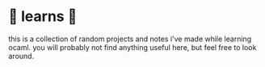 # 🦀 learns 🐫

this is a collection of random projects and notes i've made while learning ocaml. you will probably not find anything useful here, but feel free to look around.

